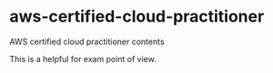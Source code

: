 # aws-certified-cloud-practitioner
AWS certified cloud practitioner contents


This is a helpful for exam point of view.
